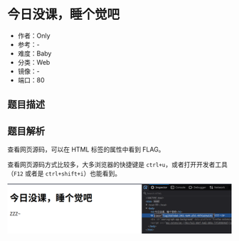 # 今日没课，睡个觉吧

- 作者：Only
- 参考：-
- 难度：Baby
- 分类：Web
- 镜像：-
- 端口：80

## 题目描述

## 题目解析

查看网页源码，可以在 HTML 标签的属性中看到 FLAG。

查看网页源码方式比较多，大多浏览器的快捷键是 `ctrl+u`，或者打开开发者工具（`F12` 或者是 `ctrl+shift+i`）也能看到。

![](writeup/images/inspect.png)
